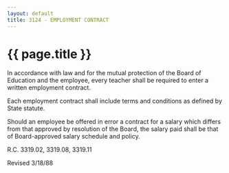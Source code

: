 ```yaml
---
layout: default
title: 3124 - EMPLOYMENT CONTRACT
---
```


{{ page.title }}
================

In accordance with law and for the mutual protection of the Board of
Education and the employee, every teacher shall be required to enter a
written employment contract.

Each employment contract shall include terms and conditions as defined
by State statute.

Should an employee be offered in error a contract for a salary which
differs from that approved by resolution of the Board, the salary paid
shall be that of Board-approved salary schedule and policy.

R.C. 3319.02, 3319.08, 3319.11

Revised 3/18/88
